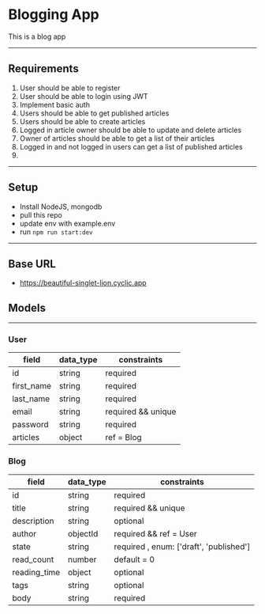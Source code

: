 # Blogging App
This is a blog app

---

## Requirements
1. User should be able to register 
2. User should be able to login using JWT
3. Implement basic auth
4. Users should be able to get published articles
5. Users should be able to create articles
6. Logged in article owner should be able to update and delete articles
7. Owner of articles should be able to get a list of their articles
8. Logged in and not logged in users can get a list of published articles
9. 
---
## Setup
- Install NodeJS, mongodb
- pull this repo
- update env with example.env
- run `npm run start:dev`

---
## Base URL
- https://beautiful-singlet-lion.cyclic.app

## Models
---

### User
| field  |  data_type | constraints  |
|---|---|---|
|  id |  string |  required |
|  first_name |  string |  required |
|  last_name | string  |  required|
|  email  |  string |  required && unique  |
|  password     | string  |  required |
|  articles |   object |  ref = Blog |



### Blog
| field  |  data_type | constraints  |
|---|---|---|
|  id |  string |  required |
|  title |  string |  required && unique |
|  description | string  | optional|
|  author  |  objectId |  required && ref = User|
|  state     | string  |  required , enum: ['draft', 'published']|
|  read_count |   number |  default = 0 |
|  reading_time |  object | optional |
|  tags |  string | optional |
|  body |  string |  required |
